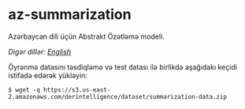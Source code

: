 # az-summarization
Azərbaycan dili üçün Abstrakt Özətləmə modeli.

*Digər dillər: [English](README.md)*

Öyrənmə datasını təsdiqləmə və test datası ilə birlikdə aşağıdakı keçidi istifadə edərək yükləyin:

```
$ wget -q https://s3.us-east-2.amazonaws.com/derintelligence/dataset/summarization-data.zip
```

